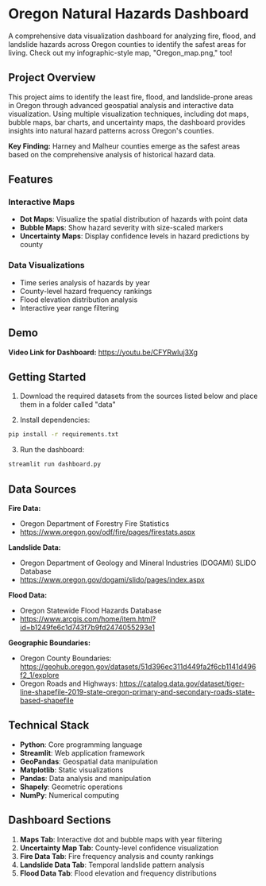 # Oregon Natural Hazards Dashboard

A comprehensive data visualization dashboard for analyzing fire, flood, and landslide hazards across Oregon counties to identify the safest areas for living. Check out my infographic-style map, "Oregon_map.png," too!

## Project Overview

This project aims to identify the least fire, flood, and landslide-prone areas in Oregon through advanced geospatial analysis and interactive data visualization. Using multiple visualization techniques, including dot maps, bubble maps, bar charts, and uncertainty maps, the dashboard provides insights into natural hazard patterns across Oregon's counties.

**Key Finding:** Harney and Malheur counties emerge as the safest areas based on the comprehensive analysis of historical hazard data.

## Features

### Interactive Maps
- **Dot Maps**: Visualize the spatial distribution of hazards with point data
- **Bubble Maps**: Show hazard severity with size-scaled markers
- **Uncertainty Maps**: Display confidence levels in hazard predictions by county

### Data Visualizations
- Time series analysis of hazards by year
- County-level hazard frequency rankings
- Flood elevation distribution analysis
- Interactive year range filtering

## Demo

**Video Link for Dashboard:** https://youtu.be/CFYRwluj3Xg

## Getting Started


1. Download the required datasets from the sources listed below and place them in a folder called "data"

2. Install dependencies:
```bash
pip install -r requirements.txt
```

3. Run the dashboard:
```bash
streamlit run dashboard.py
```


## Data Sources

**Fire Data:**
- Oregon Department of Forestry Fire Statistics
- https://www.oregon.gov/odf/fire/pages/firestats.aspx

**Landslide Data:**
- Oregon Department of Geology and Mineral Industries (DOGAMI) SLIDO Database
- https://www.oregon.gov/dogami/slido/pages/index.aspx

**Flood Data:**
- Oregon Statewide Flood Hazards Database
- https://www.arcgis.com/home/item.html?id=b1249fe6c1d743f7b9fd2474055293e1

**Geographic Boundaries:**
- Oregon County Boundaries: https://geohub.oregon.gov/datasets/51d396ec311d449fa2f6cb1141d496f2_1/explore
- Oregon Roads and Highways: https://catalog.data.gov/dataset/tiger-line-shapefile-2019-state-oregon-primary-and-secondary-roads-state-based-shapefile

## Technical Stack

- **Python**: Core programming language
- **Streamlit**: Web application framework
- **GeoPandas**: Geospatial data manipulation
- **Matplotlib**: Static visualizations
- **Pandas**: Data analysis and manipulation
- **Shapely**: Geometric operations
- **NumPy**: Numerical computing

## Dashboard Sections

1. **Maps Tab**: Interactive dot and bubble maps with year filtering
2. **Uncertainty Map Tab**: County-level confidence visualization
3. **Fire Data Tab**: Fire frequency analysis and county rankings
4. **Landslide Data Tab**: Temporal landslide pattern analysis
5. **Flood Data Tab**: Flood elevation and frequency distributions
